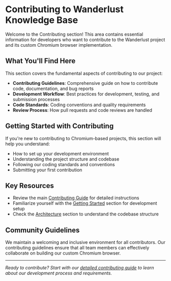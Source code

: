 # Contributing to Wanderlust Knowledge Base

Welcome to the Contributing section! This area contains essential information for developers who want to contribute to the Wanderlust project and its custom Chromium browser implementation.

## What You'll Find Here

This section covers the fundamental aspects of contributing to our project:

- **Contributing Guidelines**: Comprehensive guide on how to contribute code, documentation, and bug reports
- **Development Workflow**: Best practices for development, testing, and submission processes
- **Code Standards**: Coding conventions and quality requirements
- **Review Process**: How pull requests and code reviews are handled

## Getting Started with Contributing

If you're new to contributing to Chromium-based projects, this section will help you understand:

- How to set up your development environment
- Understanding the project structure and codebase
- Following our coding standards and conventions
- Submitting your first contribution

## Key Resources

- Review the main [Contributing Guide](contributing.md) for detailed instructions
- Familiarize yourself with the [Getting Started](../getting-started/overview.md) section for development setup
- Check the [Architecture](../architecture/overview.md) section to understand the codebase structure

## Community Guidelines

We maintain a welcoming and inclusive environment for all contributors. Our contributing guidelines ensure that all team members can effectively collaborate on building our custom Chromium browser.

---

*Ready to contribute? Start with our [detailed contributing guide](contributing.md) to learn about our development process and requirements.*
